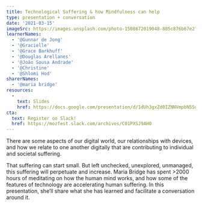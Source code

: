```yaml
---
title: Technological Suffering & how Mindfulness can help
type: presentation + conversation
date: '2021-03-15'
imageSrc: https://images.unsplash.com/photo-1508672019048-805c876b67e2?ixid=MXwxMjA3fDB8MHxwaG90by1wYWdlfHx8fGVufDB8fHw%3D&ixlib=rb-1.2.1&auto=format&fit=crop&w=1993&q=80
learnerNames:
  - '@Gunnar de Jong'
  - '@Gracielle'
  - '@Grace Barkhuff'
  - '@Douglas Arellanes'
  - '@João Sousa Andrade'
  - '@Christine'
  - '@Shlomi Hod'
sharerNames: 
  - '@maria bridge'
resources:
  -
    text: Slides
    href: https://docs.google.com/presentation/d/1dUh3gxZd0IZNNVmpbN5SqKXoVM4ZfKegnK0TpdG7o3Q/edit#slide=id.gc247f6a193_1_0
cta:
  text: Register on Slack!
  href: https://mozfest.slack.com/archives/C01PXSJ9AH0
---
```

There are some aspects of our digital world, our relationships with devices, and how we relate to one another digitally that are contributing to individual and societal suffering.
<!--more-->
That suffering can start small. But left unchecked, unexplored, unmanaged, this suffering will perpetuate and increase.
Maria Bridge has spent >2000 hours of meditating on how the human mind works, and how some of the features of technology are accelerating human suffering. In this presentation, she’ll share what she has learned and facilitate a conversation around it.

